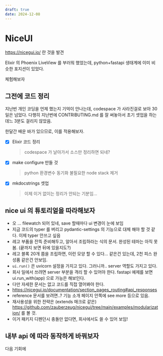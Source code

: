 ```yaml
---
draft: true
date: 2024-12-08
---
```


# NiceUI

https://nicegui.io/ 란 것을 발견

Elixir 의 Phoenix LiveView 를 부러워 했었는데, python+fastapi 생태계에 이미 비슷한 포지션이 있었다.

체험해보자

## 그전에 코드 정리

지난번 개인 코딩을 언제 했는지 기억이 안나는데, codespace 가 사라진걸로 보아 30일은 넘었다.
다행히 지난번에 CONTRIBUTING.md 를 잘 써놓아서 초기 셋업을 하는데느 3분도 걸리지 않았음.

한달간 배운 바가 있으므로, 이를 적용해보자.

- [x] Elixir 코드 정리
  > codespace 가 날아가서 소스만 정리하면 되네?
- [x] make configure 만들 것
  > python 환경변수 동기화
  > 불필요한 node stack 제거
- [x] mkdocstrings 셋업
  > 이제 이거 없이는 정리가 안되는 기분임...


## nice ui 의 튜토리얼을 따라해보자

- 오 ... filewatch 되어 있네, save 할때마다 ui 변경이 눈에 보임
- 지금 코드의 typer 를 버리고 pydantic-settings 의 기능으로 대체 해야 할 것 같다. 이제 typer 안쓰고 싶음
- 레고 부품을 잔뜩 준비해두고, 알아서 조립하라는 식의 문서. 완성된 테마는 아직 못 봄. (끝까지 보면 뒤에 있을지도?)
- 레고 블록 20개 쯤을 조립하면, 이런 모양 할 수 있다... 같은건 있는데, 2천 피스 완성품 같은건 안보임.
- `ui.run()` 은 uvicorn 설정을 가지고 있다. 그러니까.. server 역할도 가지고 있다.
- 회사 일에서 쓰려면 server 부분을 격리 할 수 있어야 한다. fastapi 예제를 보면 ui.run_with(app) 으로 가능은 해보인다.
- 다만 자세한 문서는 없고 코드를 직접 열어봐야 한다.
- https://nicegui.io/documentation/section_pages_routing#api_responses
- reference 문서를 보려면..? 기능 소개 페이지 안쪽에 see more 등으로 있음.
- 재사용성을 위한 전략은 (extends 매크로 같은) https://github.com/zauberzeug/nicegui/tree/main/examples/modularization/ 를 볼 것.
- 이거 패키지 디펜던시 충돌만 없다면, 회사에서도 쓸 수 있어 보임!

## 내부 api 에 따라 동작하게 바꿔보자

다음 기회에